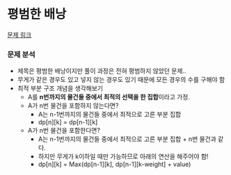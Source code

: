 # 평범한 배낭

[문제 링크](https://www.acmicpc.net/problem/12865)

### 문제 분석

- 제목은 평범한 배낭이지만 풀이 과정은 전혀 평범하지 않았던 문제..
- 무게가 같은 경우도 있고 넣지 않는 경우도 있기 때문에 모든 경우의 수를 구해야 함
- 최적 부분 구조 개념을 생각해보기
  - A를 **n번까지의 물건들 중에서 최적의 선택을 한 집합**이라고 가정.
  - A가 n번 물건을 포함하지 않는다면?
    - A는 n-1번까지의 물건들 중에서 최적으로 고른 부분 집합
    - dp[n][k] = dp[n-1][k]
  - A가 n번 물건을 포함한다면?
    - A는 n-1번까지의 물건들 중에서 최적으로 고른 부분 집합 + n번 물건과 같다.
    - 하지만 무게가 k이하일 때만 가능하므로 아래의 연산을 해주어야 함!
    - dp[n][k] = Max(dp[n-1][k], dp[n-1][k-weight] + value)
